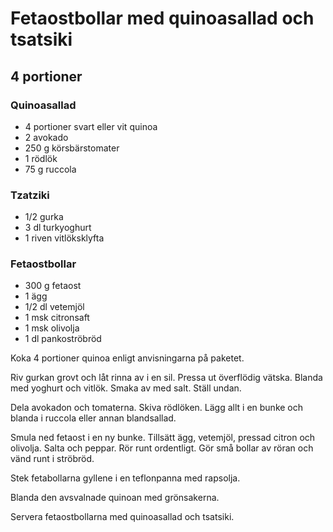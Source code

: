 # Fetaostbollar med quinoasallad och tsatsiki

## 4 portioner

### Quinoasallad
* 4 portioner svart eller vit quinoa
* 2 avokado
* 250 g körsbärstomater
* 1 rödlök
* 75 g ruccola


### Tzatziki

* 1/2 gurka
* 3 dl turkyoghurt
* 1 riven vitlöksklyfta

### Fetaostbollar

* 300 g fetaost
* 1 ägg
* 1/2 dl vetemjöl
* 1 msk citronsaft
* 1 msk olivolja
* 1 dl pankoströbröd


Koka 4 portioner quinoa enligt anvisningarna på paketet.

Riv gurkan grovt och låt rinna av i en sil. Pressa ut överflödig vätska. Blanda med yoghurt och vitlök. Smaka av med
salt. Ställ undan.

Dela avokadon och tomaterna. Skiva rödlöken. Lägg allt i en bunke och blanda i ruccola eller annan blandsallad.

Smula ned fetaost i en ny bunke. Tillsätt ägg, vetemjöl, pressad citron och olivolja. Salta och peppar. Rör runt
ordentligt. Gör små bollar av röran och vänd runt i ströbröd.

Stek fetabollarna gyllene i en teflonpanna med rapsolja.

Blanda den avsvalnade quinoan med grönsakerna.

Servera fetaostbollarna med quinoasallad och tsatsiki.